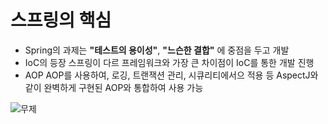 # 스프링의 핵심

- Spring의 과제는 **"테스트의 용이성"**, **"느슨한 결합"** 에 중점을 두고 개발
- IoC의 등장
  스프링이 다르 프레임워크와 가장 큰 차이점이 IoC를 통한 개발 진행
- AOP
  AOP를 사용하여, 로깅, 트랜잭션 관리, 시큐리티에서으 적용 등 AspectJ와 같이 완벽하게 구현된 AOP와 통합하여 사용 가능
  
![무제](https://user-images.githubusercontent.com/50236501/124380374-4ce45f80-dcf7-11eb-9f94-187b0765e3f8.jpg)
